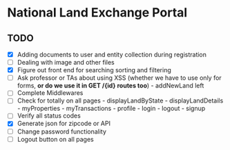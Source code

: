 # National Land Exchange Portal

## TODO

- [x] Adding documents to user and entity collection during registration
- [ ] Dealing with image and other files
- [x] Figure out front end for searching sorting and filtering
- [ ] Ask professor or TAs about using XSS (whether we have to use only for forms, **or do we use it in GET /{id} routes too**)
        - addNewLand left
- [ ] Complete Middlewares
- [ ] Check for totally on all pages
        - displayLandByState
        - displayLandDetails
        - myProperties
        - myTransactions
        - profile
        - login
        - logout
        - signup
- [ ] Verify all status codes
- [x] Generate json for zipcode or API
- [ ] Change password functionality
- [ ] Logout button on all pages
